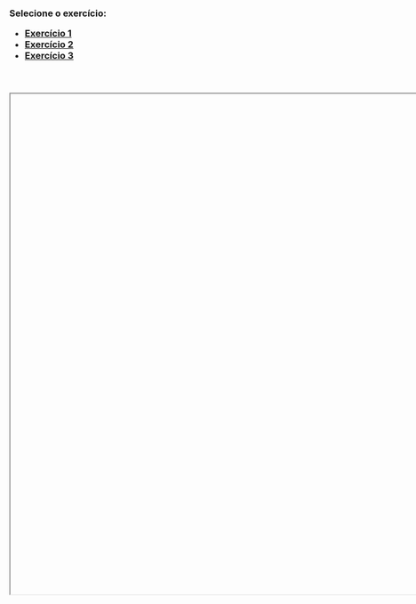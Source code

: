 <h3>Selecione o exercício:<br>
<ul>
    <li><a href="iframe1.html" target="frame">Exercício 1</a></li>
    <li><a href="iframe2.html" target="frame">Exercício 2</a></li>
    <li><a href="iframe3.html" target="frame">Exercício 3</a></li>
</ul>
<br><br>
<iframe width="1000px" height="900" src="about:blank" name="frame"></iframe>